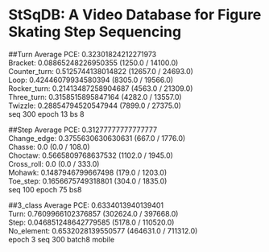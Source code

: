 # StSqDB: A Video Database for Figure Skating Step Sequencing  


##Turn
Average PCE: 0.32301824212271973  
Bracket: 0.08865248226950355 (1250.0 / 14100.0)  
Counter_turn: 0.5125744138014822 (12657.0 / 24693.0)  
Loop: 0.42446079934580394 (8305.0 / 19566.0)  
Rocker_turn: 0.21413487258904687 (4563.0 / 21309.0)  
Three_turn: 0.3158515895847164 (4282.0 / 13557.0)  
Twizzle: 0.28854794520547944 (7899.0 / 27375.0)  
seq 300 epoch 13 bs 8  


##Step
Average PCE: 0.31277777777777777  
Change_edge: 0.3755630630630631 (667.0 / 1776.0)  
Chasse: 0.0 (0.0 / 108.0)  
Choctaw: 0.5665809768637532 (1102.0 / 1945.0)  
Cross_roll: 0.0 (0.0 / 333.0)  
Mohawk: 0.1487946799667498 (179.0 / 1203.0)  
Toe_step: 0.1656675749318801 (304.0 / 1835.0)  
 seq 100 epoch 75 bs8 


##3_class
Average PCE: 0.6334013940139401  
Turn: 0.7609966102376857 (302624.0 / 397668.0)  
Step: 0.046851248642779585 (5178.0 / 110520.0)  
No_element: 0.6532028139550577 (464631.0 / 711312.0)  
epoch 3 seq 300 batch8 mobile  
